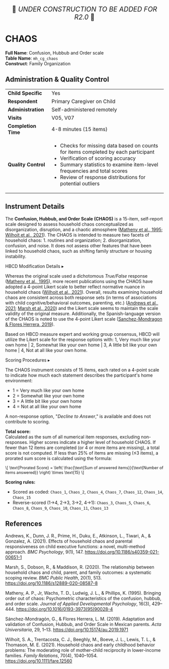 <p style="text-align: center; font-size: 1.5em;">🚧 <i>UNDER CONSTRUCTION TO BE ADDED FOR R2.0</i> 🚧 </p>

# CHAOS

**Full Name**: Confusion, Hubbub and Order scale                           
**Table Name**: `mh_cg_chaos`           
**Construct**: Family Organization

## Administration & Quality Control

<table class="table-no-vertical-lines" style="width: 100%; border-collapse: collapse; table-layout: fixed;">
<tbody>
<tr><td><b>Child Specific</b></td>
<td>Yes</td></tr>
<tr><td><b>Respondent</b></td>
<td>Primary Caregiver on Child</td></tr>
<tr><td><b>Administration</b></td>
<td style="word-wrap: break-word; white-space: normal;">Self-administered remotely</td></tr>
<tr><td><b>Visits</b></td>
<td>V05, V07</td></tr>
<tr><td><b>Completion Time</b></td>
<td>4-8 minutes (15 items)</td></tr>
<tr><td><b>Quality Control</b></td>
<td style="word-wrap: break-word; white-space: normal;">
<ul>
  <li>Checks for missing data based on counts for items completed by each participant</li>
  <li>Verification of scoring accuracy</li>
  <li>Summary statistics to examine item-level frequencies and total scores</li>
  <li>Review of response distributions for potential outliers</li>
</ul>
</td></tr>
</tbody>
</table>

## Instrument Details

The **Confusion, Hubbub, and Order Scale (CHAOS)** is a 15-item, self-report scale designed to assess household chaos conceptualized as disorganization, disruption, and a chaotic atmosphere ([Matheny et al., 1995](https://doi.org/10.1016/0193-3973(95)90028-4); [Wilhoit et al., 2021](https://www.ncbi.nlm.nih.gov/pmc/articles/PMC8680262/)). The CHAOS is intended to measure two facets of household chaos: 1. routines and organization; 2. disorganization, confusion, and noise. It does not assess other features that have been linked to household chaos, such as shifting family structure or housing instability.


<div id="hbcd-mod" class="table-banner" onclick="toggleCollapse(this)">
  <span class="emoji"><i class="fa fa-gear"></i></span>
  <span class="text-with-link">
    <span class="text">HBCD Modification Details</span>
    <a class="anchor-link" href="#hbcd-mod" title="Copy link">
      <i class="fa-solid fa-link"></i>
    </a>
  </span>
  <span class="arrow">▸</span>
</div>
<div class="collapsible-content">
<p>Whereas the original scale used a dichotomous <em>True/False</em> response (<a href="https://doi.org/10.1016/0193-3973(95)90028-4">Matheny et al., 1995</a>), more recent publications using the CHAOS have adopted a 4-point Likert scale to better reflect normative nuance in household chaos (<a href="https://www.ncbi.nlm.nih.gov/pmc/articles/PMC8680262/">Wilhoit et al., 2021</a>). Overall, results examining household chaos are consistent across both response sets (in terms of associations with child cognitive/behavioral outcomes, parenting, etc.) (<a href="https://bmcpsychology.biomedcentral.com/articles/10.1186/s40359-021-00651-1">Andrews et al., 2021</a>; <a href="https://doi.org/10.1186/s12889-020-08587-8">Marsh et al., 2020</a>) and the Likert scale seems to maintain the scale validity of the original measure. Additionally, the Spanish-language version of the CHAOS is noted to use the 4-point Likert scale (<a href="https://doi.org/10.15174/au.2019.1971">Sanchez-Mondragon & Flores Herrera, 2019</a>).</p>
<p>Based on HBCD measure expert and working group consensus, HBCD will utilize the Likert scale for the response options with: 1, Very much like your own home | 2, Somewhat like your own home | 3, A little bit like your own home | 4, Not at all like your own home.</p>
</div>

<div id="scoring" class="table-banner" onclick="toggleCollapse(this)">
  <span class="emoji"><i class="fa fa-calculator"></i></span>
  <span class="text-with-link">
    <span class="text">Scoring Procedures</span>
    <a class="anchor-link" href="#scoring" title="Copy link">
      <i class="fa-solid fa-link"></i>
    </a>
  </span>
  <span class="arrow">▸</span>
</div>
<div class="collapsible-content">
  <p>The CHAOS instrument consists of 15 items, each rated on a 4-point scale to indicate how much each statement describes the participant's home environment:</p>
  <ul>
    <li>1 = Very much like your own home</li>
    <li>2 = Somewhat like your own home</li>
    <li>3 = A little bit like your own home</li>
    <li>4 = Not at all like your own home</li>
  </ul>
  <p>A non-response option, "<em>Decline to Answer</em>," is available and does not contribute to scoring.</p>
  <p><b>Total score:</b><br>
  Calculated as the sum of all numerical item responses, excluding non-responses. Higher scores indicate a higher level of household CHAOS. If fewer than 12 items are completed (or 4 or more items are missing), a total score is not computed. If less than 25% of items are missing (≤3 items), a prorated sum score is calculated using the formula:
  <p style="font-size: 0.9em;">
  \[
  \text{Prorated Score} = \left( \frac{\text{Sum of answered items}}{\text{Number of items answered}} \right) \times \text{15}
  \]
</p>   
  <p><b>Scoring rules:</b></p>
  <ul>
    <li>Scored as coded: <code>Chaos_1</code>, <code>Chaos_2</code>, <code>Chaos_4</code>, <code>Chaos_7</code>, <code>Chaos_12</code>, <code>Chaos_14</code>, <code>Chaos_15</code></li>
    <li>Reverse-scored (1→4, 2→3, 3→2, 4→1): <code>Chaos_3</code>, <code>Chaos_5</code>, <code>Chaos_6</code>, <code>Chaos_8</code>, <code>Chaos_9</code>, <code>Chaos_10</code>, <code>Chaos_11</code>, <code>Chaos_13</code></li>
  </ul>
</div>

## References

<div class="references"> 
<p>Andrews, K., Dunn, J. R., Prime, H., Duku, E., Atkinson, L., Tiwari, A., &amp; Gonzalez, A. (2021). Effects of household chaos and parental responsiveness on child executive functions: a novel, multi-method approach. <em>BMC Psychology</em>, 9(1), 147. <a href="https://doi.org/10.1186/s40359-021-00651-1">https://doi.org/10.1186/s40359-021-00651-1</a></p>
<p>Marsh, S., Dobson, R., &amp; Maddison, R. (2020). The relationship between household chaos and child, parent, and family outcomes: a systematic scoping review. <em>BMC Public Health</em>, 20(1), 513. <a href="https://doi.org/10.1186/s12889-020-08587-8">https://doi.org/10.1186/s12889-020-08587-8</a></p>
<p>Matheny, A. P., Jr, Wachs, T. D., Ludwig, J. L., &amp; Phillips, K. (1995). Bringing order out of chaos: Psychometric characteristics of the confusion, hubbub, and order scale. <em>Journal of Applied Developmental Psychology</em>, 16(3), 429–444. <a href="https://doi.org/10.1016/0193-3973(95)90028-4">https://doi.org/10.1016/0193-3973(95)90028-4</a></p>
<p>Sánchez-Mondragón, G., &amp; Flores Herrera, L. M. (2019). Adaptation and validation of Confusion, Hubbub, and Order Scale in Mexican parents. <em>Acta Universitaria</em>, 29, 1–13. <a href="https://doi.org/10.15174/au.2019.1971">https://doi.org/10.15174/au.2019.1971</a></p>
<p>Wilhoit, S. A., Trentacosta, C. J., Beeghly, M., Boeve, J. L., Lewis, T. L., &amp; Thomason, M. E. (2021). Household chaos and early childhood behavior problems: The moderating role of mother-child reciprocity in lower-income families. <em>Family Relations</em>, 70(4), 1040–1054. <a href="https://doi.org/10.1111/fare.12560">https://doi.org/10.1111/fare.12560</a></p>
</div>
<br>
